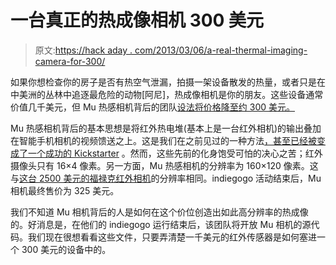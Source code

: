 # 一台真正的热成像相机 300 美元

> 原文:[https://hack aday . com/2013/03/06/a-real-thermal-imaging-camera-for-300/](https://hackaday.com/2013/03/06/a-real-thermal-imaging-camera-for-300/)

如果你想检查你的房子是否有热空气泄漏，拍摄一架设备散发的热量，或者只是在中美洲的丛林中追逐最危险的动物[阿尼]，热成像相机是你的朋友。这些设备通常价值几千美元，但 Mu 热感相机背后的团队[设法将价格降至约 300 美元。](http://www.indiegogo.com/projects/312023)

Mu 热感相机背后的基本思想是将红外热电堆(基本上是一台红外相机)的输出叠加在智能手机相机的视频馈送之上。这是我们在之前见过的一种方法[，甚至已经被](http://hackaday.com/2012/11/12/building-a-thermal-imaging-sensor-from-scratch/)[变成了一个成功的 Kickstarter](http://hackaday.com/2012/12/15/a-thermal-imaging-camera-for-your-phone/) 。然而，这些先前的化身饱受可怕的决心之苦；红外摄像头只有 16×4 像素。另一方面，Mu 热感相机的分辨率为 160×120 像素。这与[这台 2500 美元的福禄克红外相机](http://www.fluke.com/fluke/usen/thermal-imaging/Ti100.htm?PID=73895)的分辨率相同。indiegogo 活动结束后，Mu 相机最终售价为 325 美元。

我们不知道 Mu 相机背后的人是如何在这个价位创造出如此高分辨率的热成像的。好消息是，在他们的 indiegogo 运行结束后，该团队将开放 Mu 相机的源代码。我们现在很想看看这些文件，只要弄清楚一千美元的红外传感器是如何塞进一个 300 美元的设备中的。